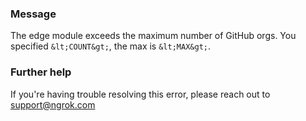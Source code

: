 
### Message
The edge module exceeds the maximum number of GitHub orgs. You specified `&lt;COUNT&gt;`, the max is `&lt;MAX&gt;`.

### Further help
If you're having trouble resolving this error, please reach out to [support@ngrok.com](mailto:support@ngrok.com?subject=Help%20with%20ERR_NGROK_7143)

